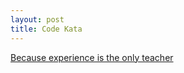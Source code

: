 ```yaml
---
layout: post
title: Code Kata
---
```



[Because experience is the only teacher](http://codekata.com/)